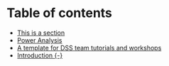 # Table of contents

* [This is a section](README.md)
* [Power Analysis](<Power Analysis.md>)
* [A template for DSS team tutorials and workshops](<README (1).md>)
* [Introduction {-}](index.Rmd)

